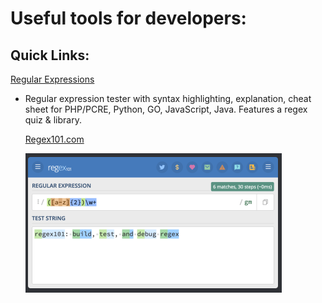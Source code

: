 # Useful tools for developers:

## Quick Links:
<a href="#regex">Regular Expressions</a>





<a hidden="true" href="#regex"></a>
- Regular expression tester with syntax highlighting, explanation, cheat sheet for PHP/PCRE, Python, GO, JavaScript, Java. Features a regex quiz & library.

    <a href="https://regex101.com/">Regex101.com</a>

    ![alt text](regex101.png "Regex101")